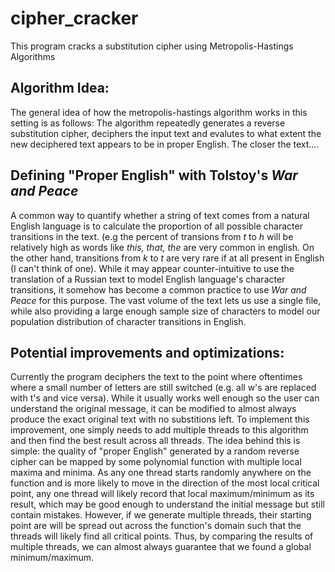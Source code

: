 # cipher_cracker
This program cracks a substitution cipher using Metropolis-Hastings Algorithms


## Algorithm Idea:
  The general idea of how the metropolis-hastings algorithm works in this setting is as follows: The algorithm repeatedly generates a reverse substitution cipher, deciphers the input text and evalutes to what extent the new deciphered text appears to be in proper English. The closer the text....


## Defining "Proper English" with Tolstoy's _War and Peace_
A common way to quantify whether a string of text comes from a natural English language is to calculate the proportion of all possible character transitions in the text. (e.g the percent of transions from *t* to *h* will be relatively high as words like *this, that, the* are very common in english. On the other hand, transitions from *k* to *t* are very rare if at all present in English (I can't think of one). While it may appear counter-intuitive to use the translation of a Russian text to model English language's character transitions, it somehow has become a common practice to use _War and Peace_ for this purpose. The vast volume of the text lets us use a single file, while also providing a large enough sample size of characters to model our population distribution of character transitions in English.





## Potential improvements and optimizations:
Currently the program deciphers the text to the point where oftentimes where a small number of letters are still switched (e.g. all w's are replaced with t's and vice versa). While it usually works well enough so the user can understand the original message, it can be modified to almost always produce the exact original text with no substitions left. To implement this improvement, one simply needs to add multiple threads to this algorithm and then find the best result across all threads. The idea behind this is simple: the quality of "proper English" generated by a random reverse cipher can be mapped by some polynomial function with multiple local maxima and minima. As any one thread starts randomly anywhere on the function and is more likely to move in the direction of the most local critical point, any one thread will likely record that local maximum/minimum as its result, which may be good enough to understand the initial message but still contain mistakes. However, if we generate multiple threads, their starting point are will be spread out across the function's domain such that the threads will likely find all critical points. Thus, by comparing the results of multiple threads, we can almost always guarantee that we found a global minimum/maximum.

